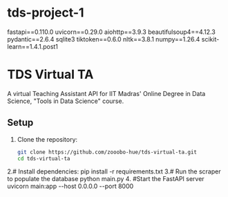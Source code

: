 # tds-project-1

fastapi==0.110.0
uvicorn==0.29.0
aiohttp==3.9.3
beautifulsoup4==4.12.3
pydantic==2.6.4
sqlite3
tiktoken==0.6.0
nltk==3.8.1
numpy==1.26.4
scikit-learn==1.4.1.post1

# TDS Virtual TA

A virtual Teaching Assistant API for IIT Madras' Online Degree in Data Science, "Tools in Data Science" course.

## Setup

1. Clone the repository:
   ```bash
   git clone https://github.com/zooobo-hue/tds-virtual-ta.git
   cd tds-virtual-ta
2.# Install dependencies:
    pip install -r requirements.txt
3.# Run the scraper to populate the database
    python main.py
4. #Start the FastAPI server
   uvicorn main:app --host 0.0.0.0 --port 8000

   

